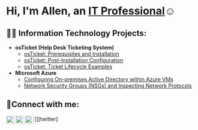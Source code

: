 <h1>Hi, I'm Allen, an <a href="https://linkedin.com/in/allen-hart-073a54278">IT Professional</a>☺</h1>

<h2>👨‍💻 Information Technology Projects:</h2>

- <b>osTicket (Help Desk Ticketing System)</b>
  - [osTicket: Prerequisites and Installation](https://github.com/AllenHartIT/osticket-prereqs)
  - [osTicket: Post-Installation Configuration](https://github.com/AllenHartIT/post-install-config)
  - [osTicket: Ticket Lifecycle Examples](https://github.com/AllenHartIT/ticket-lifecycle)
- <b>Microsoft Azure</b>
  - [Configuring On-premises Active Directory within Azure VMs](https://github.com/AllenHartIT/configure-ad)
  - [Network Security Groups (NSGs) and Inspecting Network Protocols](https://github.com/AllenHartIT/azure-network-protocols)

<h2>🤳Connect with me:</h2>

[<img align="left" alt="Josh | Twitter" width="22px" src="https://cdn.jsdelivr.net/npm/simple-icons@v3/icons/twitter.svg" />][twitter]
[<img align="left" alt="Josh | LinkedIn" width="22px" src="https://cdn.jsdelivr.net/npm/simple-icons@v3/icons/linkedin.svg" />][linkedin]
[<img align="left" alt="Josh | Instagram" width="22px" src="https://cdn.jsdelivr.net/npm/simple-icons@v3/icons/instagram.svg" />][instagram]


[instagram]: https://www.instagram.com/king_acehart
[linkedin]: https://linkedin.com/in/allen-hart-073a54278
